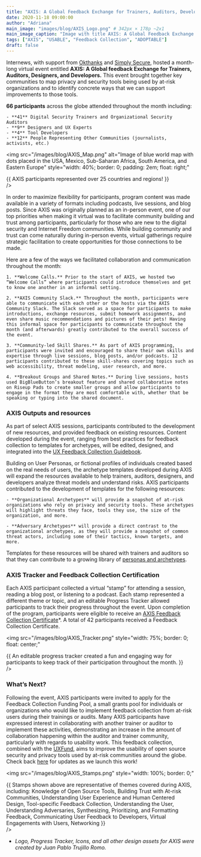 ```yaml
---
title: "AXIS: A Global Feedback Exchange for Trainers, Auditors, Developers, and Designers"
date: 2020-11-18 09:00:00
author: "Adriana"
main_image: "images/blog/AXIS_Logo.png" # 342px × 178p ~2x1
main_image_caption: "Image with title AXIS: A Global Feedback Exchange for Trainers, Auditors, Developers, and Designers in text"
tags: ["AXIS", "USABLE", "Feedback Collection", "ADOPTABLE"]
draft: false
---
```


Internews, with support from [Okthanks](https://okthanks.com) and [Simply Secure](https://simplysecure.org/), hosted a month-long virtual event entitled **AXIS: A Global feedback Exchange for Trainers, Auditors, Designers, and Developers.** This event brought together key communities to map privacy and security tools being used by at-risk organizations and to identify concrete ways that we can support improvements to those tools.

**66 participants** across the globe attended throughout the month including:

    - **41** Digital Security Trainers and Organizational Security Auditors
    - **9** Designers and UX Experts
    - **4** Tool Developers
    - **12** People Representing Other Communities (journalists, activists, etc.)

<img src="/images/blog/AXIS_Map.png" alt="Image of blue world map with dots placed in the USA, Mexico, Sub-Saharan Africa, South America, and Eastern Europe" style="width: 40%; border: 0; padding: 2em; float: right;" <figcaption>{{ AXIS participants represented over 25 countries and regions! }}</figcaption> />

In order to maximize flexibility for participants, program content was made available in a variety of formats including podcasts, live sessions, and blog posts. Since AXIS was originally planned as an in-person event, one of our top priorities when making it virtual was to facilitate community building and trust among participants, particularly for those who are new to the digital security and Internet Freedom communities. While building community and trust can come naturally during in-person events, virtual gatherings require strategic facilitation to create opportunities for those connections to be made.

Here are a few of the ways we facilitated collaboration and communication throughout the month:

    1. **Welcome Calls.** Prior to the start of AXIS, we hosted two “Welcome Calls” where participants could introduce themselves and get to know one another in an informal setting.

    2. **AXIS Community Slack.** Throughout the month, participants were able to communicate with each other or the hosts via the AXIS Community Slack. The Slack served as a space for participants to make introductions, exchange resources, submit homework assignments, and even share music recommendations and pictures of their pets! Having this informal space for participants to communicate throughout the month (and afterwards) greatly contributed to the overall success of the event.

    3. **Community-led Skill Shares.** As part of AXIS programming, participants were invited and encouraged to share their own skills and expertise through live sessions, blog posts, and/or podcasts. 12 participants contributed to these skill-shares covering topics such as web accessibility, threat modeling, user research, and more.  

    4. **Breakout Groups and Shared Notes.** During live sessions, hosts used BigBlueButton’s breakout feature and shared collaborative notes on Riseup Pads to create smaller groups and allow participants to engage in the format they are most comfortable with, whether that be speaking or typing into the shared document.

### AXIS Outputs and resources

As part of select AXIS sessions, participants contributed to the development of new resources, and provided feedback on existing resources. Content developed during the event, ranging from best practices for feedback collection to templates for archetypes, will be edited, designed, and integrated into the [UX Feedback Collection Guidebook](https://usable.tools/guidebook/).

Building on User Personas, or fictional profiles of individuals created based on the real needs of users, the archetype templates developed during AXIS will expand the resources available to help trainers, auditors, designers, and developers analyze threat models and understand risks. AXIS participants contributed to the development of templates for the following resources:

    - **Organizational Archetypes** will provide a snapshot of at-risk organizations who rely on privacy and security tools. These archetypes will highlight threats they face, tools they use, the size of the organization, and more.  

    - **Adversary Archetypes** will provide a direct contrast to the organizational archetypes, as they will provide a snapshot of common threat actors, including some of their tactics, known targets, and more.

  Templates for these resources will be shared with trainers and auditors so that they can contribute to a growing library of [personas and archetypes](https://usable.tools/personas/).

### AXIS Tracker and Feedback Collection Certification

Each AXIS participant collected a virtual “stamp” for attending a session, reading a blog post, or listening to a podcast. Each stamp represented a different theme or topic, and an editable Progress Tracker allowed participants to track their progress throughout the event. Upon completion of the program, participants were eligible to receive an [AXIS Feedback Collection Certificate](https://usable.tools/blog/2020-07-31-axiscertification/)*. A total of 42 participants received a Feedback Collection Certificate.

<img src="/images/blog/AXIS_Tracker.png" style="width: 75%; border: 0; float: center;" <figcaption>{{ An editable progress tracker created a fun and engaging way for participants to keep track of their participation throughout the month. }}</figcaption> />

### What’s Next?

Following the event, AXIS participants were invited to apply for the Feedback Collection Funding Pool, a small grants pool for individuals or organizations who would like to implement feedback collection from at-risk users during their trainings or audits. Many AXIS participants have expressed interest in collaborating with another trainer or auditor to implement these activities, demonstrating an increase in the amount of collaboration happening within the auditor and trainer community, particularly with regards to usability work. This feedback collection, combined with the [UXFund](https://usable.tools/blog/2020-10-01-uxfund2020/), aims to improve the usability of open source security and privacy tools used by at-risk communities around the globe. Check back [here](https://usable.tools/blog/) for updates as we launch this work!

<img src="/images/blog/AXIS_Stamps.png" style="width: 100%; border: 0;" <figcaption>{{ Stamps shown above are representative of themes covered during AXIS, including: Knowledge of Open Source Tools, Building Trust with At-risk Communities, Understanding User Experience and Human Centered Design, Tool-specific Feedback Collection, Understanding the User, Understanding Adversaries, Synthesizing, Prioritizing, and Formatting Feedback, Communicating User Feedback to Developers, Virtual Engagements with Users, Networking }}</figcaption> />

* *Logo, Progress Tracker, Icons, and all other design assets for AXIS were created by Juan Pablo Trujillo Romo.*
